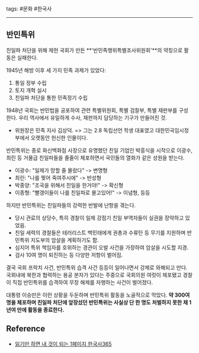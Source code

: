 tags: #문화 #한국사 

<hr />

## 반민특위
친일파 처단을 위해 제헌 국회가 만든 **'반민족행위특별조사위원회'**의 약칭으로 활동은 실패한다.

1945년 해방 이후 세 가지 민족 과제가 있었다:
1. 통일 정부 수립
2. 토지 개혁 실시
3. 친일파 처단을 통한 민족정기 수립

1948년 국회는 반민법을 공포하여 관련 특별위원회, 특별 검찰부, 특별 재판부를 구성한다. 우리 역사에서 유일하게 수사, 재판까지 담당하는 기구가 만들어진 것. 
- 위원장은 민족 지사 김상덕.
	=> 그는 2.8 독립선언 학생 대표였고 대한민국임시정부에서 오랫동안 헌신한 인물이다.
	
반민특위는 종로 화신백화점 사장으로 유명했던 친일 기업인 박흥식을 시작으로 이광수, 최린 등 거물급 친일파들을 줄줄이 체포하면서 국민들의 열화가 같은 성원을 받는다.
- 이광수: "일제가 망할 줄 몰랐다" -> 변명형
- 최린: "나를 찢어 죽여주시에" -> 반성형
- 박중양: "조국을 위해서 친일을 한거야!" -> 확신형
- 이종형: "빨갱이들이 나를 친일파로 몰고있어!" -> 이념형, 등등

하지만 반민특위는 친일파들의 강력한 반발에 난항을 겪는다.
- 당시 관료의 상당수, 특히 경찰이 일제 강점기 친일 부역자들이 실권을 장악하고 있었음.
- 친일 세력의 경찰들은 테러리스트 백민태에게 권총과 수류탄 등 무기를 지원하며 반민특위 지도부의 암살을 계획하기도 함.
- 심지어 특위 책임자를 호위하는 경관이 오발 사건을 가장하여 암살을 시도할 지경.
- 검사 10여 명이 퇴진하는 등 다양한 저항이 벌어짐.

결국 국회 프락치 사건, 반민특위 습격 사건 등등이 일어나면서 강제로 와해되고 만다.
국회내에 북한과 협력하는 용공 분자가 있다는 주중으로 국회의원 여럿이 체포됐고 경찰이 직접 반민특위를 습격하여 무장 해제를 자행하는 사건이 벌어졌다.

대통령 이승만은 이런 상황을 두둔하며 반민특위 활동을 노골적으로 막았다. **약 300여 명을 체포하며 친일파 처단에 앞장섰던 반민특위는 사실상 단 한 명도 처벌하지 못한 채 1년여 만에 활동을 종료한다.**

## Reference

- [읽기만 하면 내 것이 되는 1페이지 한국사365](http://www.yes24.com/Product/Goods/90460886)